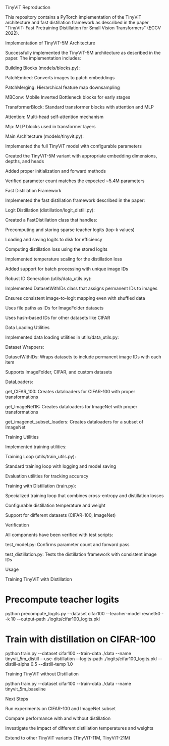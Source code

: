 TinyViT Reproduction



This repository contains a PyTorch implementation of the TinyViT architecture and fast distillation framework as described in the paper "TinyViT: Fast Pretraining Distillation for Small Vision Transformers" (ECCV 2022).



Implementation of TinyViT-5M Architecture



Successfully implemented the TinyViT-5M architecture as described in the paper. The implementation includes:



Building Blocks (models/blocks.py):

PatchEmbed: Converts images to patch embeddings

PatchMerging: Hierarchical feature map downsampling

MBConv: Mobile Inverted Bottleneck blocks for early stages

TransformerBlock: Standard transformer blocks with attention and MLP

Attention: Multi-head self-attention mechanism

Mlp: MLP blocks used in transformer layers



Main Architecture (models/tinyvit.py):

Implemented the full TinyViT model with configurable parameters

Created the TinyViT-5M variant with appropriate embedding dimensions, depths, and heads

Added proper initialization and forward methods

Verified parameter count matches the expected ~5.4M parameters



Fast Distillation Framework



Implemented the fast distillation framework described in the paper:



Logit Distillation (distillation/logit_distill.py):

Created a FastDistillation class that handles:

Precomputing and storing sparse teacher logits (top-k values)

Loading and saving logits to disk for efficiency

Computing distillation loss using the stored logits

Implemented temperature scaling for the distillation loss

Added support for batch processing with unique image IDs



Robust ID Generation (utils/data_utils.py):

Implemented DatasetWithIDs class that assigns permanent IDs to images

Ensures consistent image-to-logit mapping even with shuffled data

Uses file paths as IDs for ImageFolder datasets

Uses hash-based IDs for other datasets like CIFAR



Data Loading Utilities



Implemented data loading utilities in utils/data_utils.py:



Dataset Wrappers:

DatasetWithIDs: Wraps datasets to include permanent image IDs with each item

Supports ImageFolder, CIFAR, and custom datasets



DataLoaders:

get_CIFAR_100: Creates dataloaders for CIFAR-100 with proper transformations

get_ImageNet1K: Creates dataloaders for ImageNet with proper transformations

get_imagenet_subset_loaders: Creates dataloaders for a subset of ImageNet



Training Utilities



Implemented training utilities:



Training Loop (utils/train_utils.py):

Standard training loop with logging and model saving

Evaluation utilities for tracking accuracy



Training with Distillation (train.py):

Specialized training loop that combines cross-entropy and distillation losses

Configurable distillation temperature and weight

Support for different datasets (CIFAR-100, ImageNet)



Verification



All components have been verified with test scripts:



test_model.py: Confirms parameter count and forward pass

test_distillation.py: Tests the distillation framework with consistent image IDs



Usage



Training TinyViT with Distillation



# Precompute teacher logits
python precompute_logits.py --dataset cifar100 --teacher-model resnet50 --k 10 --output-path ./logits/cifar100_logits.pkl

# Train with distillation on CIFAR-100
python train.py --dataset cifar100 --train-data ./data --name tinyvit_5m_distill --use-distillation --logits-path ./logits/cifar100_logits.pkl --distill-alpha 0.5 --distill-temp 1.0



Training TinyViT without Distillation



python train.py --dataset cifar100 --train-data ./data --name tinyvit_5m_baseline



Next Steps



Run experiments on CIFAR-100 and ImageNet subset

Compare performance with and without distillation

Investigate the impact of different distillation temperatures and weights

Extend to other TinyViT variants (TinyViT-11M, TinyViT-21M)